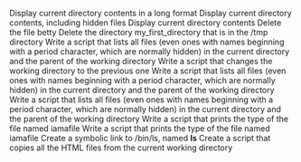 Display current directory contents in a long format
Display current directory contents, including hidden files
Display current directory contents
Delete the file betty
Delete the directory my_first_directory that is in the /tmp directory
Write a script that lists all files (even ones with names beginning with a period character, which are normally hidden) in the current directory and the parent of the working directory
Write a script that changes the working directory to the previous one
Write a script that lists all files (even ones with names beginning with a period character, which are normally hidden) in the current directory and the parent of the working directory
Write a script that lists all files (even ones with names beginning with a period character, which are normally hidden) in the current directory and the parent of the working directory
Write a script that prints the type of the file named iamafile
Write a script that prints the type of the file named iamafile
Create a symbolic link to /bin/ls, named __ls__
Create a script that copies all the HTML files from the current working directory
